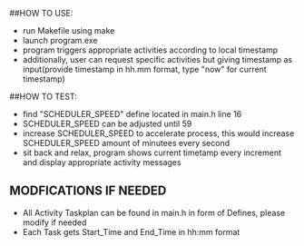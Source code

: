 ##HOW TO USE:

- run Makefile using make
- launch program.exe
- program triggers appropriate activities according to local timestamp
- additionally, user can request specific activities but giving timestamp as input(provide timestamp in hh.mm format, type "now" for current timestamp)

##HOW TO TEST:

- find "SCHEDULER_SPEED" define located in main.h line 16
- SCHEDULER_SPEED can be adjusted until 59
- increase SCHEDULER_SPEED to accelerate process, this would increase SCHEDULER_SPEED amount of minutees every second
- sit back and relax, program shows current timetamp every increment and display appropriate activity messages

## MODFICATIONS IF NEEDED

- All Activity Taskplan can be found in main.h in form of Defines, please modify if needed
- Each Task gets Start_Time and End_Time in hh:mm format